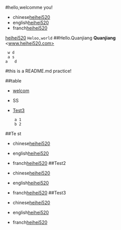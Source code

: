 #hello,welcomme you!
- chinese[heihei520](http://www.heihei520.com)
- english[heihei520](http://www.heihei520.com)
- franch[heihei520](http://www.heihei520.com)

[heihei520](http://www.heihei520.com)
 ``
Heloo,world
``
##Hello.Quanjiang
**Quanjiang**
<www.heihei520.com>
```
 w d
 a s
a   d
```
#this is a README.md practice!

##table

- [welcom](#hello,welcomme-you!)

- SS

- [Test3](#Test3)

```
    a 1
    b 2
```
##Te st

- chinese[heihei520](http://www.heihei520.com)
- english[heihei520](http://www.heihei520.com)
- franch[heihei520](http://www.heihei520.com)
##Test2

- chinese[heihei520](http://www.heihei520.com)
- english[heihei520](http://www.heihei520.com)
- franch[heihei520](http://www.heihei520.com)
##Test3

- chinese[heihei520](http://www.heihei520.com)
- english[heihei520](http://www.heihei520.com)
- franch[heihei520](http://www.heihei520.com)

